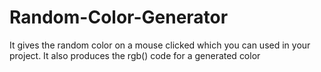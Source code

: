 # Random-Color-Generator
It gives the random color on a mouse clicked which you can used in your project. It also produces the rgb() code for a generated color
